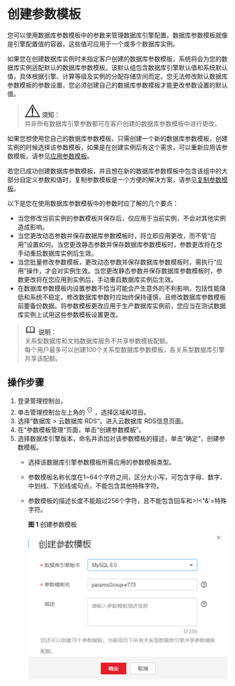 # 创建参数模板<a name="zh-cn_topic_parameter_group"></a>

您可以使用数据库参数模板中的参数来管理数据库引擎配置。数据库参数模板就像是引擎配置值的容器，这些值可应用于一个或多个数据库实例。

如果您在创建数据库实例时未指定客户创建的数据库参数模板，系统将会为您的数据库实例适配默认的数据库参数模板。该默认组包含数据库引擎默认值和系统默认值，具体根据引擎、计算等级及实例的分配存储空间而定。您无法修改默认数据库参数模板的参数设置，您必须创建自己的数据库参数模板才能更改参数设置的默认值。

>![](public_sys-resources/icon-notice.gif) **须知：**   
>并非所有数据库引擎参数都可在客户创建的数据库参数模板中进行更改。  

如果您想使用您自己的数据库参数模板，只需创建一个新的数据库参数模板，创建实例的时候选择该参数模板，如果是在创建实例后有这个需求，可以重新应用该参数模板，请参见[应用参数模板](应用参数模板.md)。

若您已成功创建数据库参数模板，并且想在新的数据库参数模板中包含该组中的大部分自定义参数和值时，复制参数模板是一个方便的解决方案，请参见[复制参数模板](复制参数模板.md)。

以下是您在使用数据库参数模板中的参数时应了解的几个要点：

-   当您修改当前实例的参数模板并保存后，仅应用于当前实例，不会对其他实例造成影响。
-   当您更改动态参数并保存数据库参数模板时，将立即应用更改，而不管“应用”设置如何。当您更改静态参数并保存数据库参数模板时，参数更改将在您手动重启数据库实例后生效。
-   当您批量修改参数模板，更改动态参数并保存数据库参数模板时，需执行“应用”操作，才会对实例生效。当您更改静态参数并保存数据库参数模板时，参数更改将在您应用到实例后，手动重启数据库实例后生效。
-   在数据库参数模板内设置参数不恰当可能会产生意外的不利影响，包括性能降低和系统不稳定。修改数据库参数时应始终保持谨慎，且修改数据库参数模板前要备份数据。将参数模板更改应用于生产数据库实例前，您应当在测试数据库实例上试用这些参数模板设置更改。

>![](public_sys-resources/icon-note.gif) **说明：**   
>关系型数据库和文档数据库服务不共享参数模板配额。  
>每个用户最多可以创建100个关系型数据库参数模板，各关系型数据库引擎共享该配额。  

## 操作步骤<a name="s1d4b577d340b4a0baa353efbd0219c2d"></a>

1.  登录管理控制台。
2.  单击管理控制台左上角的![](figures/Region灰色图标.png)，选择区域和项目。
3.  选择“数据库  \>  云数据库 RDS“。进入云数据库 RDS信息页面。
4.  在“参数模板管理“页面，单击“创建参数模板”。
5.  选择数据库引擎版本，命名并添加对该参数模板的描述，单击“确定”，创建参数模板。
    -   选择该数据库引擎参数模板所需应用的参数模板类型。
    -   参数模板名称长度在1\~64个字符之间，区分大小写，可包含字母、数字、中划线、下划线或句点，不能包含其他特殊字符。
    -   参数模板的描述长度不能超过256个字符，且不能包含回车和\>!<"&'=特殊字符。

        **图 1**  创建参数模板<a name="fig111511154104213"></a>  
        ![](figures/创建参数模板.png "创建参数模板")



